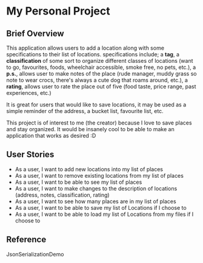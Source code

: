 # My Personal Project

[//]: # (## A subtitle)
[//]: # (A *bulleted* list:)
[//]: # (- item 1)
[//]: # (- item 2)
[//]: # (- item 3)
[//]: # (An example of text with **bold** and *italic* fonts.)

## Brief Overview
This application allows users to add a location along with some specifications to their list 
of locations. specifications include; a **tag**, a **classification** of some sort to organize different classes
of locations (want to go, favourites, foods, wheelchair accessible, smoke free, no pets, etc.), 
a **p.s.**, allows user to make notes of the place (rude manager, muddy grass so note to wear crocs, 
there's always a cute dog that roams around, etc.), a **rating**, allows user to rate the place out of five
(food taste, price range, past experiences, etc.)

It is great for users that would like to save locations, it may be used as a simple reminder of the address,
a bucket list, favourite list, etc. 
<p> This project is of interest to me (the creator)  because I love to save places
and stay organized. It would be insanely cool to be able to make an application 
that works as desired :D</p>

## User Stories
- As a user, I want to add new locations into my list of places
- As a user, I want to remove existing locations from my list of places
- As a user, I want to be able to see my list of places
- As a user, I want to make changes to the description of locations
  (address, notes, classification, rating)
- As a user, I want to see how many places are in my list of places
- As a user, I want to be able to save my list of Locations if I choose to
- As a user, I want to be able to load my list of Locations from my files if I choose to

## Reference
JsonSerializationDemo
